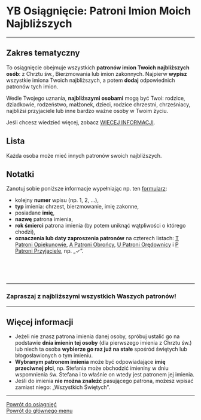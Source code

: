 # <span class="status status-list"><span class="status status-list">YB</span> Osiągnięcie: Patroni Imion Moich Najbliższych</span>
---
## Zakres tematyczny
To osiągnięcie obejmuje wszystkich **patronów imion Twoich najbliższych osób**: z Chrztu św., Bierzmowania lub imion zakonnych. Najpierw **wypisz** wszystkie imiona Twoich najbliższych, a potem **dodaj** odpowiednich patronów tych imion.

Wedle Twojego uznania, **najbliższymi osobami** mogą być Twoi: rodzice, dziadkowie, rodzeństwo, małżonek, dzieci, rodzice chrzestni, chrześniacy, najbliźsi przyjaciele lub inne bardzo ważne osoby w Twoim życiu.

Jeśli chcesz wiedzieć więcej, zobacz [WIĘCEJ INFORMACJI](#osiagniecia-patroni-imion-moich-najblizszych-wiecej-informacji).
## Lista
Każda osoba może mieć innych patronów swoich najbliższych.
## Notatki
Zanotuj sobie poniższe informacje wypełniając np. ten [formularz](../../pl/pdf/lista_v1_yb_patroni_imion_moich_najblizszych.pdf):
- kolejny **numer** wpisu (np. 1, 2, ...),
- **typ** imienia: chrzest, bierzmowanie, imię zakonne,
- posiadane **imię**,
- **nazwę** patrona imienia,
- **rok śmierci** patrona imienia (by potem uniknąć wątpliwości o którego chodzi),
- **oznaczenia lub daty zaproszenia patronów** na czterech listach: [<span class="status status-list"><span class="status status-yellow">T</span> Patroni Opiekunowie</span>](patroni_opiekunowie.md), [<span class="status status-list"><span class="status status-blue">A</span> Patroni Obrońcy</span>](patroni_obroncy.md), [<span class="status status-list"><span class="status status-red">U</span> Patroni Orędownicy</span>](patroni_oredownicy.md) i [<span class="status status-list"><span class="status status-white">P</span> Patroni Przyjaciele</span>](patroni_przyjaciele.md), np.  „✓”.
<br />
<br />
<br />

---
### Zapraszaj z najbliższymi wszystkich Waszych patronów!

---

## <span id="osiagniecia-patroni-imion-moich-najblizszych-wiecej-informacji">Więcej informacji</span>
- Jeżeli nie znasz patrona imienia danej osoby, spróbuj ustalić go na podstawie **dnia imienin tej osoby** (dla pierwszego imienia z Chrztu św.) lub niech ta osoba **wybierze go raz już na stałe** spośród świętych lub błogosławionych o tym imieniu.
- **Wybranym patronem imienia** może być odpowiadające **imię przeciwnej płci**, np. Stefania może obchodzić imieniny w dniu wspomnienia św. Stefana i to właśnie on wtedy jest patronem jej imienia.
- Jeśli do imienia **nie można znaleźć** pasującego patrona, możesz wpisać zamiast niego: „Wszystkich Świętych”.

---
[Powrót do osiągnięć](jak_zdobywac_osiagniecia.md)  
[Powrót do głównego menu](index.md)
